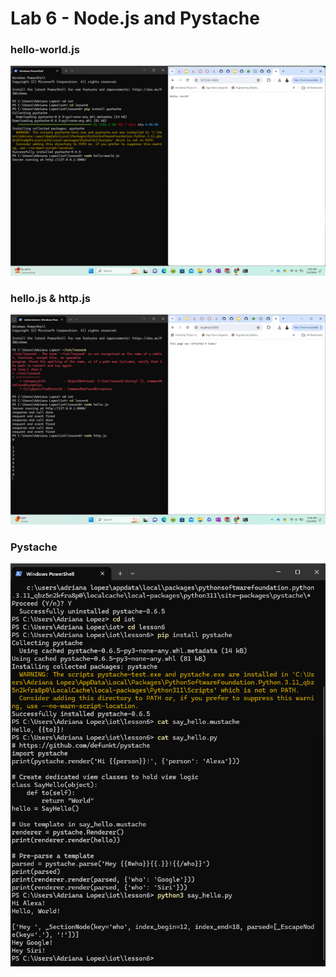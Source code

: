 # Lab 6 - Node.js and Pystache

### **hello-world.js**
![image](https://github.com/Alopez1607/CPE322/blob/main/labs/pictures/Screenshot%20(390).png)

### **hello.js & http.js**
![image](https://github.com/Alopez1607/CPE322/blob/main/labs/pictures/Screenshot%20(393).png)


### **Pystache**
![image](https://github.com/Alopez1607/CPE322/blob/main/labs/pictures/Screenshot%20(394).png)
